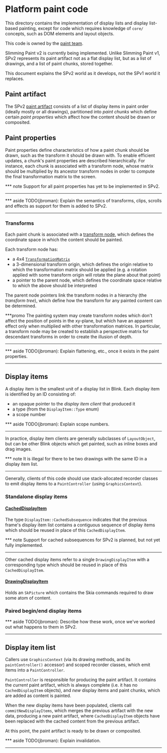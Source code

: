 # Platform paint code

This directory contains the implementation of display lists and display
list-based painting, except for code which requires knowledge of `core/`
concepts, such as DOM elements and layout objects.

This code is owned by the [paint team][paint-team-site].

Slimming Paint v2 is currently being implemented. Unlike Slimming Paint v1, SPv2
represents its paint artifact not as a flat display list, but as a list of
drawings, and a list of paint chunks, stored together.

This document explains the SPv2 world as it develops, not the SPv1 world it
replaces.

[paint-team-site]: https://www.chromium.org/developers/paint-team

## Paint artifact

The SPv2 [paint artifact](PaintArtifact.h) consists of a list of display items
in paint order (ideally mostly or all drawings), partitioned into *paint chunks*
which define certain *paint properties* which affect how the content should be
drawn or composited.

## Paint properties

Paint properties define characteristics of how a paint chunk should be drawn,
such as the transform it should be drawn with. To enable efficient updates,
a chunk's paint properties are described hierarchically. For instance, each
chunk is associated with a transform node, whose matrix should be multiplied by
its ancestor transform nodes in order to compute the final transformation matrix
to the screen.

*** note
Support for all paint properties has yet to be implemented in SPv2.
***

*** aside
TODO(jbroman): Explain the semantics of transforms, clips, scrolls and effects
as support for them is added to SPv2.
***

### Transforms

Each paint chunk is associated with a [transform node](TransformPaintPropertyNode.h),
which defines the coordinate space in which the content should be painted.

Each transform node has:

* a 4x4 [`TransformationMatrix`](../../transforms/TransformationMatrix.h)
* a 3-dimensional transform origin, which defines the origin relative to which
  the transformation matrix should be applied (e.g. a rotation applied with some
  transform origin will rotate the plane about that point)
* a pointer to the parent node, which defines the coordinate space relative to
  which the above should be interpreted

The parent node pointers link the transform nodes in a hierarchy (the *transform
tree*), which define how the transform for any painted content can be
determined.

***promo
The painting system may create transform nodes which don't affect the position
of points in the xy-plane, but which have an apparent effect only when
multiplied with other transformation matrices. In particular, a transform node
may be created to establish a perspective matrix for descendant transforms in
order to create the illusion of depth.
***

*** aside
TODO(jbroman): Explain flattening, etc., once it exists in the paint properties.
***

## Display items

A display item is the smallest unit of a display list in Blink. Each display
item is identified by an ID consisting of:

* an opaque pointer to the *display item client* that produced it
* a type (from the `DisplayItem::Type` enum)
* a scope number

*** aside
TODO(jbroman): Explain scope numbers.
***

In practice, display item clients are generally subclasses of `LayoutObject`,
but can be other Blink objects which get painted, such as inline boxes and drag
images.

*** note
It is illegal for there to be two drawings with the same ID in a display item
list.
***

Generally, clients of this code should use stack-allocated recorder classes to
emit display items to a `PaintController` (using `GraphicsContext`).

### Standalone display items

#### [CachedDisplayItem](CachedDisplayItem.h)

The type `DisplayItem::CachedSubsequence` indicates that the previous frame's
display item list contains a contiguous sequence of display items which should
be reused in place of this `CachedDisplayItem`.

*** note
Support for cached subsequences for SPv2 is planned, but not yet fully
implemented.
***

Other cached display items refer to a single `DrawingDisplayItem` with a
corresponding type which should be reused in place of this `CachedDisplayItem`.

#### [DrawingDisplayItem](DrawingDisplayItem.h)

Holds an `SkPicture` which contains the Skia commands required to draw some atom
of content.

### Paired begin/end display items

*** aside
TODO(jbroman): Describe how these work, once we've worked out what happens to
them in SPv2.
***

## Display item list

Callers use `GraphicsContext` (via its drawing methods, and its
`paintController()` accessor) and scoped recorder classes, which emit items into
a `PaintController`.

`PaintController` is responsible for producing the paint artifact. It contains
the *current* paint artifact, which is always complete (i.e. it has no
`CachedDisplayItem` objects), and *new* display items and paint chunks, which
are added as content is painted.

When the new display items have been populated, clients call
`commitNewDisplayItems`, which merges the previous artifact with the new data,
producing a new paint artifact, where `CachedDisplayItem` objects have been
replaced with the cached content from the previous artifact.

At this point, the paint artifact is ready to be drawn or composited.

*** aside
TODO(jbroman): Explain invalidation.
***
